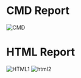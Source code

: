 # CMD Report
![CMD](https://user-images.githubusercontent.com/52671428/160271068-4eca309a-7d74-4581-83d3-f396b8acd69f.png)
# HTML Report
![HTML1](https://user-images.githubusercontent.com/52671428/160271078-576cc5e4-1dee-4099-99a1-bde78da70be3.PNG)
![html2](https://user-images.githubusercontent.com/52671428/160271081-c5067719-76a8-45fb-99bd-8e45b7b7e132.PNG)
